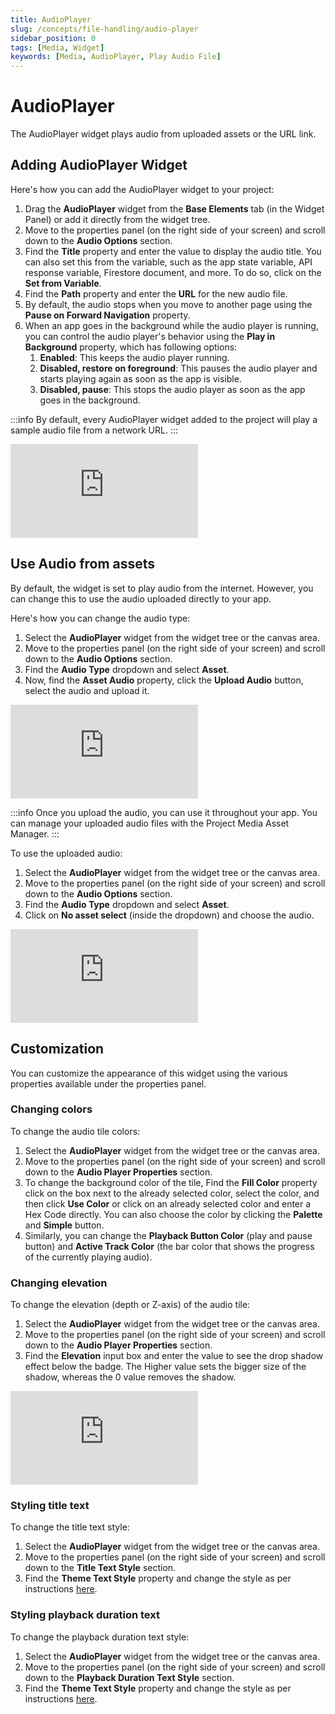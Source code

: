 ```yaml
---
title: AudioPlayer
slug: /concepts/file-handling/audio-player
sidebar_position: 0
tags: [Media, Widget]
keywords: [Media, AudioPlayer, Play Audio File]
---
```


# AudioPlayer

The AudioPlayer widget plays audio from uploaded assets or the URL link.

## Adding AudioPlayer Widget

Here's how you can add the AudioPlayer widget to your project:

1. Drag the **AudioPlayer** widget from the **Base Elements** tab (in the Widget Panel) or add it directly from the widget tree.
2. Move to the properties panel (on the right side of your screen) and scroll down to the **Audio Options** section.
3. Find the **Title** property and enter the value to display the audio title. You can also set this from the variable, such as the app state variable, API response variable, Firestore document, and more. To do so, click on the **Set from Variable**.
4. Find the **Path** property and enter the **URL** for the new audio file.
5. By default, the audio stops when you move to another page using the **Pause on Forward Navigation** property.
6. When an app goes in the background while the audio player is running, you can control the audio player's behavior using the **Play in Background** property, which has following options:
    1. **Enabled**: This keeps the audio player running.
    2. **Disabled, restore on foreground**: This pauses the audio player and starts playing again as soon as the app is visible.
    3. **Disabled, pause**: This stops the audio player as soon as the app goes in the background.

:::info
By default, every AudioPlayer widget added to the project will play a sample audio file from a network URL.
:::

<div style={{
    position: 'relative',
    paddingBottom: 'calc(56.67989417989418% + 41px)', // Keeps the aspect ratio and additional padding
    height: 0,
    width: '100%'}}>
    <iframe 
        src="https://www.loom.com/embed/38c64816aac64930ac4f06d3876a1670?sid=ea8345b2-7d01-4b80-b901-a2348d5d46ce"
        title=""
        style={{
            position: 'absolute',
            top: 0,
            left: 0,
            width: '100%',
            height: '100%',
            colorScheme: 'light'
        }}
        frameborder="0"
        loading="lazy"
        webkitAllowFullScreen
        mozAllowFullScreen
        allowFullScreen
        allow="clipboard-write">
    </iframe>
</div>
<p></p>

## Use Audio from assets

By default, the widget is set to play audio from the internet. However, you can change this to use the audio uploaded directly to your app.

Here's how you can change the audio type:

1. Select the **AudioPlayer** widget from the widget tree or the canvas area.
2. Move to the properties panel (on the right side of your screen) and scroll down to the **Audio Options** section.
3. Find the **Audio Type** dropdown and select **Asset**.
4. Now, find the **Asset Audio** property, click the **Upload Audio** button, select the audio and upload it.

<div style={{
    position: 'relative',
    paddingBottom: 'calc(56.67989417989418% + 41px)', // Keeps the aspect ratio and additional padding
    height: 0,
    width: '100%'}}>
    <iframe 
        src="https://demo.arcade.software/X5tUcGCnQC7xA8jTQlGJ?embed&show_copy_link=true"
        title=""
        style={{
            position: 'absolute',
            top: 0,
            left: 0,
            width: '100%',
            height: '100%',
            colorScheme: 'light'
        }}
        frameborder="0"
        loading="lazy"
        webkitAllowFullScreen
        mozAllowFullScreen
        allowFullScreen
        allow="clipboard-write">
    </iframe>
</div>
<p></p>

:::info
Once you upload the audio, you can use it throughout your app. You can manage your uploaded audio files with the Project Media Asset Manager.
:::

To use the uploaded audio:

1. Select the **AudioPlayer** widget from the widget tree or the canvas area.
2. Move to the properties panel (on the right side of your screen) and scroll down to the **Audio Options** section.
3. Find the **Audio Type** dropdown and select **Asset**.
4. Click on **No asset select** (inside the dropdown) and choose the audio.

<div style={{
    position: 'relative',
    paddingBottom: 'calc(56.67989417989418% + 41px)', // Keeps the aspect ratio and additional padding
    height: 0,
    width: '100%'}}>
    <iframe 
        src="https://demo.arcade.software/Tq8hYJxP6ZH2HAMzbeMA?embed&show_copy_link=true"
        title=""
        style={{
            position: 'absolute',
            top: 0,
            left: 0,
            width: '100%',
            height: '100%',
            colorScheme: 'light'
        }}
        frameborder="0"
        loading="lazy"
        webkitAllowFullScreen
        mozAllowFullScreen
        allowFullScreen
        allow="clipboard-write">
    </iframe>
</div>
<p></p>


## Customization

You can customize the appearance of this widget using the various properties available under the properties panel.

### Changing colors

To change the audio tile colors:

1. Select the **AudioPlayer** widget from the widget tree or the canvas area.
2. Move to the properties panel (on the right side of your screen) and scroll down to the **Audio Player Properties** section.
3. To change the background color of the tile, Find the **Fill Color** property click on the box next to the already selected color, select the color, and then click **Use Color** or click on an already selected color and enter a Hex Code directly. You can also choose the color by clicking the **Palette** and **Simple** button.
4. Similarly, you can change the **Playback Button Color** (play and pause button) and **Active Track Color** (the bar color that shows the progress of the currently playing audio).

### Changing elevation

To change the elevation (depth or Z-axis) of the audio tile:

1. Select the **AudioPlayer** widget from the widget tree or the canvas area.
2. Move to the properties panel (on the right side of your screen) and scroll down to the **Audio Player Properties** section.
3. Find the **Elevation** input box and enter the value to see the drop shadow effect below the badge. The Higher value sets the bigger size of the shadow, whereas the 0 value removes the shadow.

<div style={{
    position: 'relative',
    paddingBottom: 'calc(56.67989417989418% + 41px)', // Keeps the aspect ratio and additional padding
    height: 0,
    width: '100%'}}>
    <iframe 
        src="https://demo.arcade.software/fL5C3loHQhty5O1STFIo?embed&show_copy_link=true"
        title=""
        style={{
            position: 'absolute',
            top: 0,
            left: 0,
            width: '100%',
            height: '100%',
            colorScheme: 'light'
        }}
        frameborder="0"
        loading="lazy"
        webkitAllowFullScreen
        mozAllowFullScreen
        allowFullScreen
        allow="clipboard-write">
    </iframe>
</div>
<p></p>

### Styling title text

To change the title text style:

1. Select the **AudioPlayer** widget from the widget tree or the canvas area.
2. Move to the properties panel (on the right side of your screen) and scroll down to the **Title Text Style** section.
3. Find the **Theme Text Style** property and change the style as per instructions [here](../../../resources/ui/widgets/built-in-widgets/text.md#common-text-styling-properties).


### Styling playback duration text

To change the playback duration text style:

1. Select the **AudioPlayer** widget from the widget tree or the canvas area.
2. Move to the properties panel (on the right side of your screen) and scroll down to the **Playback Duration Text Style** section.
3. Find the **Theme Text Style** property and change the style as per instructions [here](../../../resources/ui/widgets/built-in-widgets/text.md#common-text-styling-properties).